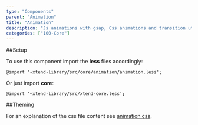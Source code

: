 ```yaml
---
type: "Components"
parent: "Animation"
title: "Animation"
description: "Js animations with gsap, Css animations and transition util with classes/mixins."
categories: ["100-Core"]
---
```


##Setup

To use this component import the **less** files accordingly:

```less
@import '~xtend-library/src/core/animation/animation.less';
```

Or just import **core**:

```less
@import '~xtend-library/src/xtend-core.less';
```

##Theming

For an explanation of the css file content see [animation css](/components/animation/css).
